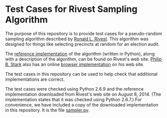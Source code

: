 Test Cases for Rivest Sampling Algorithm
========================================

The purpose of this repository is to provide test cases for a
pseudo-random sampling algorithm described by [Ronald L. Rivest][rivest].
This algorithm was designed for things like selecting precincts
at random for an election audit.

The [reference implementation][ref-impl] of the algorithm
(written in Python), along with a description of the algorithm,
can be found on Rivest's web site.  [Philip B. Stark][stark]
also has an online [browser implementation][browser-impl] on his web site.

The test cases in this repository can be used to help check that additional
implementations are correct.

The test cases were checked using Python 2.6.9 and the reference
implementation downloaded from Rivest's web site on August 8, 2014.
(The implementation states that it was checked using Python 2.6.7.)
For convenience, we have included a copy of the downloaded implementation
in this repository.  It is the file [sampler.py](sampler.py).


[browser-impl]: http://www.stat.berkeley.edu/~stark/Java/Html/sha256Rand.htm
[ref-impl]: http://people.csail.mit.edu/rivest/sampler.py
[rivest]: http://people.csail.mit.edu/rivest/
[stark]: http://www.stat.berkeley.edu/~stark/
